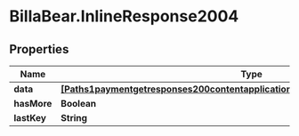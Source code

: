 # BillaBear.InlineResponse2004

## Properties
Name | Type | Description | Notes
------------ | ------------- | ------------- | -------------
**data** | [**[Paths1paymentgetresponses200contentapplication1jsonschemapropertiesdataitems]**](Paths1paymentgetresponses200contentapplication1jsonschemapropertiesdataitems.md) |  | [optional] 
**hasMore** | **Boolean** |  | [optional] 
**lastKey** | **String** |  | [optional] 
